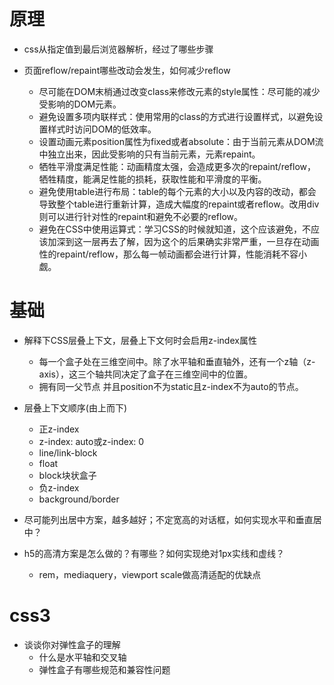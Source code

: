 # 原理
- css从指定值到最后浏览器解析，经过了哪些步骤

- 页面reflow/repaint哪些改动会发生，如何减少reflow
  - 尽可能在DOM末梢通过改变class来修改元素的style属性：尽可能的减少受影响的DOM元素。
  - 避免设置多项内联样式：使用常用的class的方式进行设置样式，以避免设置样式时访问DOM的低效率。
  - 设置动画元素position属性为fixed或者absolute：由于当前元素从DOM流中独立出来，因此受影响的只有当前元素，元素repaint。
  - 牺牲平滑度满足性能：动画精度太强，会造成更多次的repaint/reflow，牺牲精度，能满足性能的损耗，获取性能和平滑度的平衡。
  - 避免使用table进行布局：table的每个元素的大小以及内容的改动，都会导致整个table进行重新计算，造成大幅度的repaint或者reflow。改用div则可以进行针对性的repaint和避免不必要的reflow。
  - 避免在CSS中使用运算式：学习CSS的时候就知道，这个应该避免，不应该加深到这一层再去了解，因为这个的后果确实非常严重，一旦存在动画性的repaint/reflow，那么每一帧动画都会进行计算，性能消耗不容小觑。

# 基础
- 解释下CSS层叠上下文，层叠上下文何时会启用z-index属性
  - 每一个盒子处在三维空间中。除了水平轴和垂直轴外，还有一个z轴（z-axis），这三个轴共同决定了盒子在三维空间中的位置。
  - 拥有同一父节点 并且position不为static且z-index不为auto的节点。

- 层叠上下文顺序(由上而下)
  - 正z-index
  - z-index: auto或z-index: 0
  - line/link-block
  - float
  - block块状盒子
  - 负z-index
  - background/border

- 尽可能列出居中方案，越多越好；不定宽高的对话框，如何实现水平和垂直居中？

- h5的高清方案是怎么做的？有哪些？如何实现绝对1px实线和虚线？
  - rem，mediaquery，viewport scale做高清适配的优缺点

# css3
- 谈谈你对弹性盒子的理解
  - 什么是水平轴和交叉轴
  - 弹性盒子有哪些规范和兼容性问题